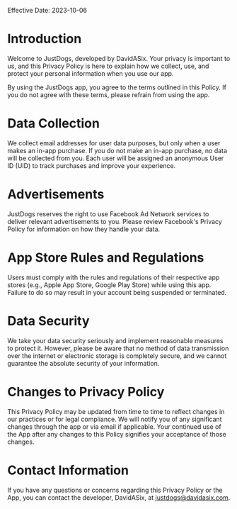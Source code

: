 Effective Date: 2023-10-06

# Introduction
Welcome to JustDogs, developed by DavidASix. Your privacy is important to us, and this Privacy Policy is here to explain how we collect, use, and protect your personal information when you use our app.

By using the JustDogs app, you agree to the terms outlined in this Policy. If you do not agree with these terms, please refrain from using the app.

# Data Collection
We collect email addresses for user data purposes, but only when a user makes an in-app purchase. If you do not make an in-app purchase, no data will be collected from you.
Each user will be assigned an anonymous User ID (UID) to track purchases and improve your experience.

# Advertisements
JustDogs reserves the right to use Facebook Ad Network services to deliver relevant advertisements to you. Please review Facebook's Privacy Policy for information on how they handle your data.

# App Store Rules and Regulations
Users must comply with the rules and regulations of their respective app stores (e.g., Apple App Store, Google Play Store) while using this app. Failure to do so may result in your account being suspended or terminated.

# Data Security
We take your data security seriously and implement reasonable measures to protect it. However, please be aware that no method of data transmission over the internet or electronic storage is completely secure, and we cannot guarantee the absolute security of your information.

# Changes to Privacy Policy
This Privacy Policy may be updated from time to time to reflect changes in our practices or for legal compliance. We will notify you of any significant changes through the app or via email if applicable. Your continued use of the App after any changes to this Policy signifies your acceptance of those changes.

# Contact Information
If you have any questions or concerns regarding this Privacy Policy or the App, you can contact the developer, DavidASix, at justdogs@davidasix.com.
